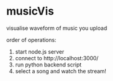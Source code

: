 # musicVis
visualise waveform of music you upload


order of operations:
1. start node.js server
2. connect to http://localhost:3000/
3. run python backend script
4. select a song and watch the stream!
